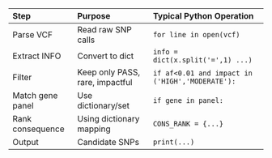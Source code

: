 | Step             | Purpose                         | Typical Python Operation                        |
| :--------------- | :------------------------------ | :---------------------------------------------- |
| Parse VCF        | Read raw SNP calls              | `for line in open(vcf)`                         |
| Extract INFO     | Convert to dict                 | `info = dict(x.split('=',1) ...)`               |
| Filter           | Keep only PASS, rare, impactful | `if af<0.01 and impact in ('HIGH','MODERATE'):` |
| Match gene panel | Use dictionary/set              | `if gene in panel:`                             |
| Rank consequence | Using dictionary mapping        | `CONS_RANK = {...}`                             |
| Output           | Candidate SNPs                  | `print(...)`                                    |
